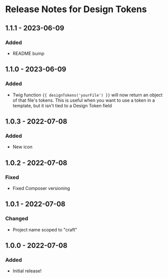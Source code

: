 # Release Notes for Design Tokens

## 1.1.1 - 2023-06-09

### Added
- README bump

## 1.1.0 - 2023-06-09

### Added
- Twig function `{{ designTokens('yourFile') }}` will now return an object of that file's tokens. This is useful when you want to use a token in a template, but it isn't tied to a Design Token field

## 1.0.3 - 2022-07-08

### Added
- New icon

## 1.0.2 - 2022-07-08

### Fixed
- Fixed Composer versioning

## 1.0.1 - 2022-07-08

### Changed
- Project name scoped to "craft"

## 1.0.0 - 2022-07-08

### Added
- Initial release!
